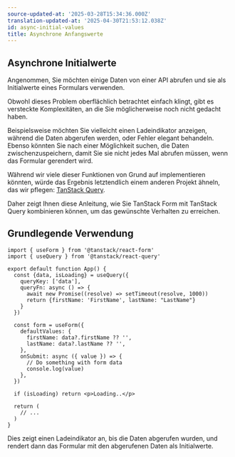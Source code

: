 ```yaml
---
source-updated-at: '2025-03-28T15:34:36.000Z'
translation-updated-at: '2025-04-30T21:53:12.038Z'
id: async-initial-values
title: Asynchrone Anfangswerte
---
```


## Asynchrone Initialwerte

Angenommen, Sie möchten einige Daten von einer API abrufen und sie als Initialwerte eines Formulars verwenden.

Obwohl dieses Problem oberflächlich betrachtet einfach klingt, gibt es versteckte Komplexitäten, an die Sie möglicherweise noch nicht gedacht haben.

Beispielsweise möchten Sie vielleicht einen Ladeindikator anzeigen, während die Daten abgerufen werden, oder Fehler elegant behandeln.  
Ebenso könnten Sie nach einer Möglichkeit suchen, die Daten zwischenzuspeichern, damit Sie sie nicht jedes Mal abrufen müssen, wenn das Formular gerendert wird.

Während wir viele dieser Funktionen von Grund auf implementieren könnten, würde das Ergebnis letztendlich einem anderen Projekt ähneln, das wir pflegen: [TanStack Query](https://tanstack.com/query).

Daher zeigt Ihnen diese Anleitung, wie Sie TanStack Form mit TanStack Query kombinieren können, um das gewünschte Verhalten zu erreichen.

## Grundlegende Verwendung

```tsx
import { useForm } from '@tanstack/react-form'
import { useQuery } from '@tanstack/react-query'

export default function App() {
  const {data, isLoading} = useQuery({
    queryKey: ['data'],
    queryFn: async () => {
      await new Promise((resolve) => setTimeout(resolve, 1000))
      return {firstName: 'FirstName', lastName: "LastName"}
    }
  })

  const form = useForm({
    defaultValues: {
      firstName: data?.firstName ?? '',
      lastName: data?.lastName ?? '',
    },
    onSubmit: async ({ value }) => {
      // Do something with form data
      console.log(value)
    },
  })

  if (isLoading) return <p>Loading..</p>

  return (
    // ...
  )
}
```

Dies zeigt einen Ladeindikator an, bis die Daten abgerufen wurden, und rendert dann das Formular mit den abgerufenen Daten als Initialwerte.
